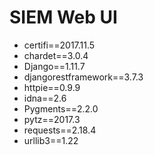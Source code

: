 SIEM Web UI
===========

* certifi==2017.11.5
* chardet==3.0.4
* Django==1.11.7
* djangorestframework==3.7.3
* httpie==0.9.9
* idna==2.6
* Pygments==2.2.0
* pytz==2017.3
* requests==2.18.4
* urllib3==1.22
